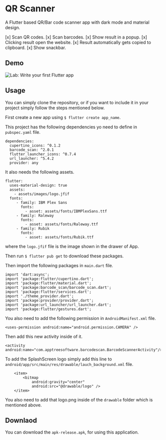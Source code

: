 # QR Scanner

A Flutter based QR/Bar code scanner app with dark mode and material design.

[x] Scan QR codes.
[x] Scan barcodes.
[x] Show result in a popup.
[x] Clicking result open the website.
[x] Result automatically gets copied to clipboard.
[x] Show snackbar.

## Demo

![Lab: Write your first Flutter app](examples/demo.gif)

## Usage
You can simply clone the repository, or if you want to include it in your project simply follow the steps mentioned below.

First create a new app using `$ flutter create app_name`.

This  project has the following dependencies yo need to define in `pubspec.yaml` file.
```
dependencies:
  cupertino_icons: ^0.1.2
  barcode_scan: ^2.0.1
  flutter_launcher_icons: ^0.7.4
  url_launcher: ^5.4.2
  provider: any
```
It also needs the following assets.
```
flutter:
  uses-material-design: true
  assets:
    - assets/images/logo.jfif
  fonts:
     - family: IBM Plex Sans
       fonts:
         - asset: assets/fonts/IBMPlexSans.ttf
     - family: Raleway
       fonts:
         - asset: assets/fonts/Raleway.ttf
     - family: Rubik
       fonts:
         - asset: assets/fonts/Rubik.ttf
```
where the `logo.jfif` file is the image shown in the drawer of App.

Then run `$ flutter pub get` to download these packages.

Then import the following packages in `main.dart` file.
```
import 'dart:async';
import 'package:flutter/cupertino.dart';
import 'package:flutter/material.dart';
import 'package:barcode_scan/barcode_scan.dart';
import 'package:flutter/services.dart';
import './theme_provider.dart';
import 'package:provider/provider.dart';
import 'package:url_launcher/url_launcher.dart';
import 'package:flutter/gestures.dart';
```

You also need to add the following permission in `AndroidManifest.xml` file.
```
<uses-permission android:name="android.permission.CAMERA" />
```
Then add this new activity inside of it.
```
<activity android:name="com.apptreesoftware.barcodescan.BarcodeScannerActivity"/>
```
To add the SplashScreen logo simply add this line to `android/app/src/main/res/drawable/lauch_background.xml` file.
```
    <item>
        <bitmap
            android:gravity="center"
            android:src="@drawable/logo" />
    </item>
```
You also need to add that logo.png inside of the `drawable` folder which is mentioned above.

## Downlaod

You can download the `apk-release.apk`, for using this application.

